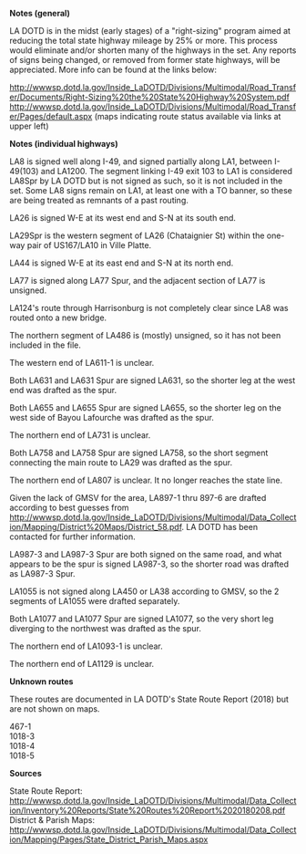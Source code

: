 **Notes (general)**

LA DOTD is in the midst (early stages) of a "right-sizing" program aimed at reducing the total state highway mileage by 25% or more. This process would eliminate and/or shorten many of the highways in the set. Any reports of signs being changed, or removed from former state highways, will be appreciated. More info can be found at the links below:

http://wwwsp.dotd.la.gov/Inside_LaDOTD/Divisions/Multimodal/Road_Transfer/Documents/Right-Sizing%20the%20State%20Highway%20System.pdf
http://wwwsp.dotd.la.gov/Inside_LaDOTD/Divisions/Multimodal/Road_Transfer/Pages/default.aspx (maps indicating route status available via links at upper left)

**Notes (individual highways)**

LA8 is signed well along I-49, and signed partially along LA1, between I-49(103) and LA1200. The segment linking I-49 exit 103 to LA1 is considered LA8Spr by LA DOTD but is not signed as such, so it is not included in the set. Some LA8 signs remain on LA1, at least one with a TO banner, so these are being treated as remnants of a past routing.

LA26 is signed W-E at its west end and S-N at its south end.

LA29Spr is the western segment of LA26 (Chataignier St) within the one-way pair of US167/LA10 in Ville Platte.

LA44 is signed W-E at its east end and S-N at its north end.

LA77 is signed along LA77 Spur, and the adjacent section of LA77 is unsigned.

LA124's route through Harrisonburg is not completely clear since LA8 was routed onto a new bridge.

The northern segment of LA486 is (mostly) unsigned, so it has not been included in the file.

The western end of LA611-1 is unclear.

Both LA631 and LA631 Spur are signed LA631, so the shorter leg at the west end was drafted as the spur.

Both LA655 and LA655 Spur are signed LA655, so the shorter leg on the west side of Bayou Lafourche was drafted as the spur.

The northern end of LA731 is unclear.

Both LA758 and LA758 Spur are signed LA758, so the short segment connecting the main route to LA29 was drafted as the spur.

The northern end of LA807 is unclear. It no longer reaches the state line.

Given the lack of GMSV for the area, LA897-1 thru 897-6 are drafted according to best guesses from http://wwwsp.dotd.la.gov/Inside_LaDOTD/Divisions/Multimodal/Data_Collection/Mapping/District%20Maps/District_58.pdf. LA DOTD has been contacted for further information.

LA987-3 and LA987-3 Spur are both signed on the same road, and what appears to be the spur is signed LA987-3, so the shorter road was drafted as LA987-3 Spur.

LA1055 is not signed along LA450 or LA38 according to GMSV, so the 2 segments of LA1055 were drafted separately.

Both LA1077 and LA1077 Spur are signed LA1077, so the very short leg diverging to the northwest was drafted as the spur.

The northern end of LA1093-1 is unclear.

The northern end of LA1129 is unclear.


**Unknown routes**

These routes are documented in LA DOTD's State Route Report (2018) but are not shown on maps.

467-1<br>
1018-3<br>
1018-4<br>
1018-5


**Sources**

State Route Report: http://wwwsp.dotd.la.gov/Inside_LaDOTD/Divisions/Multimodal/Data_Collection/Inventory%20Reports/State%20Routes%20Report%2020180208.pdf<br>
District & Parish Maps: http://wwwsp.dotd.la.gov/Inside_LaDOTD/Divisions/Multimodal/Data_Collection/Mapping/Pages/State_District_Parish_Maps.aspx

